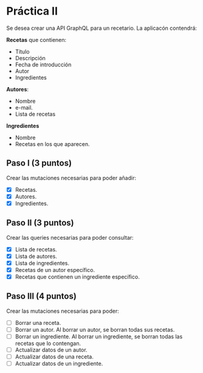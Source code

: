 # Práctica II

Se desea crear una API GraphQL para un recetario. La aplicacón contendrá:

**Recetas** que contienen:
  * Título
  * Descripción
  * Fecha de introducción
  * Autor
  * Ingredientes

**Autores**:
  * Nombre
  * e-mail.
  * Lista de recetas

**Ingredientes**
  * Nombre
  * Recetas en los que aparecen.


## Paso I (3 puntos)

Crear las mutaciones necesarias para poder añadir:
  - [x] Recetas.
  - [x] Autores.
  - [X] Ingredientes.

## Paso II (3 puntos)

Crear las queries necesarias para poder consultar:
 - [x] Lista de recetas.
 - [x] Lista de autores.
 - [x] Lista de ingredientes.
 - [x] Recetas de un autor específico.
 - [x] Recetas que contienen un ingrediente específico.

## Paso III (4 puntos)

Crear las mutaciones necesarias para poder:
 - [ ] Borrar una receta.
 - [ ] Borrar un autor. Al borrar un autor, se borran todas sus recetas.
 - [ ] Borrar un ingrediente. Al borrar un ingrediente, se borran todas las recetas que lo contengan.
 - [ ] Actualizar datos de un autor.
 - [ ] Actualizar datos de una receta.
 - [ ] Actualizar datos de un ingrediente.